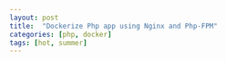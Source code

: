 ```yaml
---
layout: post
title:  "Dockerize Php app using Nginx and Php-FPM"
categories: [php, docker]
tags: [hot, summer]
---
```



